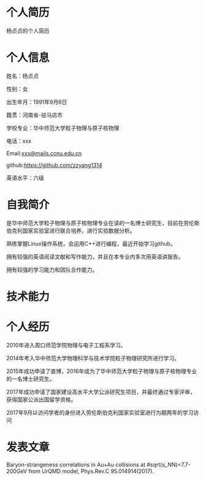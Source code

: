 # 个人简历

杨贞贞的个人简历

# 个人信息
姓名：杨贞贞

性别：女

出生年月：1991年9月6日

籍贯：河南省-驻马店市

学校专业：华中师范大学粒子物理与原子核物理

电话：xxx

Email:xxx@mails.ccnu.edu.cn

github:https://github.com/zzyang1314

英语水平：六级

# 自我简介
是华中师范大学粒子物理与原子核物理专业在读的一名博士研究生，目前在劳伦斯伯克利国家实验室进行联合培养，进行实验数据分析。

熟练掌握Linux操作系统，会运用C++进行编程，最近开始学习github。

拥有较强的英语阅读文献和写作能力，并且在本专业内多次用英语讲报告。

拥有较强的学习能力和团队合作能力。

# 技术能力

# 个人经历
2010年进入周口师范学院物理与电子工程系学习。

2014年考入华中师范大学物理科学与技术学院粒子物理研究所进行学习。

2015年成功申请了直博，2016年成为了华中师范大学粒子物理与原子核物理专业的一名博士研究生。

2017年成功申请了国家建设高水平大学公派研究生项目，并最终通过专家评审，获得国家公派出国留学资格。

2017年9月以访问学者的身份进入劳伦斯伯克利国家实验室进行为期两年的学习访问

# 发表文章

Baryon-strangeness correlations in Au+Au collisions at #sqrt(s_NN)=7.7-200GeV from UrQMD model, Phys.Rev.C 95.014914(2017).
